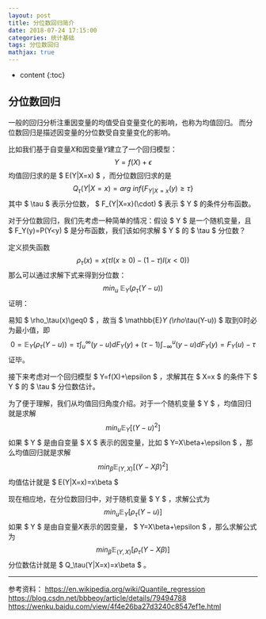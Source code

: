 ```yaml
---
layout: post
title: 分位数回归简介
date: 2018-07-24 17:15:00
categories: 统计基础
tags: 分位数回归
mathjax: true
---
```

* content
{:toc}

## 分位数回归

一般的回归分析注重因变量的均值受自变量变化的影响，也称为均值回归。
而分位数回归是描述因变量的分位数受自变量变化的影响。

比如我们基于自变量$X$和因变量$Y$建立了一个回归模型：
$$
Y=f(X)+\epsilon
$$
均值回归求的是 $ E(Y|X=x) $ ，而分位数回归求的是
$$
Q_\tau(Y|X=x)=arg \ inf\{F_{Y|X=x}(y)\geq\tau\}
$$
其中 $ \tau $ 表示分位数， $ F_{Y|X=x}(\cdot) $ 表示 $ Y $ 的条件分布函数。

对于分位数回归，我们先考虑一种简单的情况：假设 $ Y $ 是一个随机变量，且 $ F_Y(y)=P(Y<y) $ 是分布函数，我们该如何求解 $ Y $ 的 $ \tau $ 分位数？

定义损失函数
$$
\rho_\tau(x)=x(\tau I(x\geq0)-(1-\tau)I(x<0))
$$
那么可以通过求解下式来得到分位数：
$$
min_u \ \mathbb{E}_Y (\rho_\tau(Y-u))
$$
证明：

易知 $ \rho_\tau(x)\geq0 $ ，故当 $ \mathbb{E}_Y (\rho_\tau(Y-u)) $ 取到0时必为最小值，即
$$
0=\mathbb{E}_Y (\rho_\tau(Y-u))=\tau \int_u^\infty (y-u)dF_Y(y)+(\tau-1)\int_{-\infty}^u(y-u)dF_Y(y)=F_Y(u)-\tau
$$
证毕。

接下来考虑对一个回归模型 $ Y=f(X)+\epsilon $ ，求解其在 $ X=x $ 的条件下 $ Y $ 的 $ \tau $ 分位数估计。

为了便于理解，我们从均值回归角度介绍。对于一个随机变量 $ Y $ ，均值回归就是求解
$$
min_u \mathbb{E}_Y[(Y-u)^2]
$$
如果 $ Y $ 是由自变量 $ X $ 表示的因变量，比如 $ Y=X\beta+\epsilon $ ，那么均值回归就是求解
$$
min_\beta \mathbb{E}_{(Y,X)}[(Y-X\beta)^2]
$$
均值估计就是 $ E(Y|X=x)=x\beta $ 

现在相应地，在分位数回归中，对于随机变量 $ Y $ ，求解公式为
$$
min_u \mathbb{E}_Y[\rho_\tau(Y-u)]
$$
如果 $ Y $ 是由自变量$X$表示的因变量， $ Y=X\beta+\epsilon $ ，那么求解公式为
$$
min_\beta \mathbb{E}_{(Y,X)}[\rho_\tau(Y-X\beta)]
$$
分位数估计就是 $ Q_\tau(Y|X=x)=x\beta $ 。

---
参考资料：
https://en.wikipedia.org/wiki/Quantile_regression
https://blog.csdn.net/bbbeoy/article/details/79494788
https://wenku.baidu.com/view/4f4e26ba27d3240c8547ef1e.html
